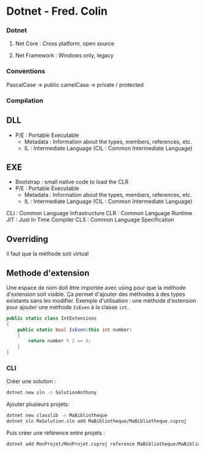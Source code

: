 # Dotnet - Fred. Colin

### Dotnet

1. Net Core : Cross platform, open source

2. Net Framework : Windows only, legacy

### Conventions

PascalCase -> public
camelCase -> private / protected

### Compilation

## DLL

- P/E : Portable Executable
  - Metadata : Information about the types, members, references, etc.
  - IL : Intermediate Language (CIL : Common Intermediate Language)

## EXE

- Bootstrap : small native code to load the CLR
- P/E : Portable Executable
  - Metadata : Information about the types, members, references, etc.
  - IL : Intermediate Language (CIL : Common Intermediate Language)

CLI : Common Language Infrastructure
CLR : Common Language Runtime
JIT : Just In Time Compiler
CLS : Common Language Specification

## Overriding

il faut que la méthode soit virtual

## Methode d'extension

Une espace de nom doit être importée avec using pour que la méthode d'extension soit visible. Ça permet d'ajouter des méthodes à des types existants sans les modifier.
Exemple d'utilisation : une méthode d'extension pour ajouter une méthode `IsEven` à la classe `int`.

```csharp
public static class IntExtensions
{
    public static bool IsEven(this int number)
    {
        return number % 2 == 0;
    }
}
```

### CLI

Créer une solution :

```bash
dotnet new sln -n SolutionAnthony
```

Ajouter plusieurs projets:

```bash
dotnet new classlib -n MaBibliotheque
dotnet sln MaSolution.sln add MaBibliotheque/MaBibliotheque.csproj
```

Puis créer une référence entre projets :

```bash
dotnet add MonProjet/MonProjet.csproj reference MaBibliotheque/MaBibliotheque.csproj
```


